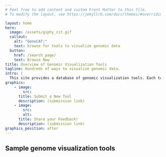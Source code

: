 ```yaml
---
# Feel free to add content and custom Front Matter to this file.
# To modify the layout, see https://jekyllrb.com/docs/themes/#overriding-theme-defaults

layout: home
hero:
  image: /assets/giphy_cit.gif
  callout:
    alt: "GenoCAT:"
    text: browse for tools to visualize genomic data
  button:
    href: /search_page/
    text: Browse Now
title: Overview of Genomic Visualization Tools
tagline: Hundreds of ways to visualize genomic data.
intro: |
  This site provides a database of genomic visualization tools. Each tool has been sorted and grouped based on various attributes, and this website has been designed to help you find what you’re looking for. Our review article on genomic visualization tools can be found [here](https://arxiv.org/pdf/1905.02853.pdf).
graphics:
    - image:
        src:
      title: Submit a New Tool
      description: (submission link)
    - image:
        src:
        alt:
      title: Share your Feedback!
      description: (submission link)
graphics_position: after
---
```

<h2>Sample genome visualization tools </h2>
